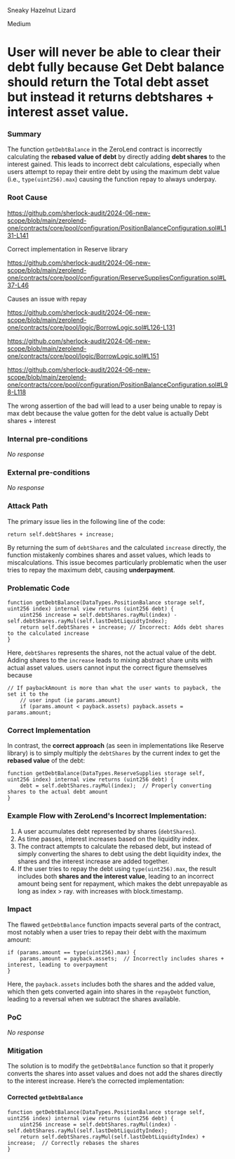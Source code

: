 Sneaky Hazelnut Lizard

Medium

# User will never be able to clear their debt fully because Get Debt balance should return the Total debt asset but instead it returns debtshares + interest asset value.

### Summary

The function `getDebtBalance` in the ZeroLend contract is incorrectly calculating the **rebased value of debt** by directly adding **debt shares** to the interest gained. This leads to incorrect debt calculations, especially when users attempt to repay their entire debt by using the maximum debt value (i.e., `type(uint256).max`) causing the function repay to always underpay. 


### Root Cause

https://github.com/sherlock-audit/2024-06-new-scope/blob/main/zerolend-one/contracts/core/pool/configuration/PositionBalanceConfiguration.sol#L131-L141


Correct implementation in Reserve library

https://github.com/sherlock-audit/2024-06-new-scope/blob/main/zerolend-one/contracts/core/pool/configuration/ReserveSuppliesConfiguration.sol#L37-L46

Causes an issue with repay 

https://github.com/sherlock-audit/2024-06-new-scope/blob/main/zerolend-one/contracts/core/pool/logic/BorrowLogic.sol#L126-L131

https://github.com/sherlock-audit/2024-06-new-scope/blob/main/zerolend-one/contracts/core/pool/logic/BorrowLogic.sol#L151

https://github.com/sherlock-audit/2024-06-new-scope/blob/main/zerolend-one/contracts/core/pool/configuration/PositionBalanceConfiguration.sol#L98-L118

The wrong assertion of the bad will lead to a user being unable to repay is max debt because the value gotten for the debt value is actually Debt shares + interest


### Internal pre-conditions

_No response_

### External pre-conditions

_No response_

### Attack Path


The primary issue lies in the following line of the code:

```solidity
return self.debtShares + increase;
```

By returning the sum of `debtShares` and the calculated `increase` directly, the function mistakenly combines shares and asset values, which leads to miscalculations. This issue becomes particularly problematic when the user tries to repay the maximum debt, causing  **underpayment**.

### Problematic Code
```solidity
function getDebtBalance(DataTypes.PositionBalance storage self, uint256 index) internal view returns (uint256 debt) {
    uint256 increase = self.debtShares.rayMul(index) - self.debtShares.rayMul(self.lastDebtLiquidtyIndex);
    return self.debtShares + increase; // Incorrect: Adds debt shares to the calculated increase
}
```

Here, `debtShares` represents the shares, not the actual value of the debt. Adding shares to the `increase` leads to mixing abstract share units with actual asset values.
users cannot input the correct figure themselves because 
```solidity
// If paybackAmount is more than what the user wants to payback, the set it to the
    // user input (ie params.amount)
    if (params.amount < payback.assets) payback.assets = params.amount;
```

### Correct Implementation

In contrast, the **correct approach** (as seen in implementations like Reserve library) is to simply multiply the `debtShares` by the current index to get the **rebased value** of the debt:

```solidity
function getDebtBalance(DataTypes.ReserveSupplies storage self, uint256 index) internal view returns (uint256 debt) {
    debt = self.debtShares.rayMul(index);  // Properly converting shares to the actual debt amount
}
```

### Example Flow with ZeroLend's Incorrect Implementation:
1. A user accumulates debt represented by shares (`debtShares`).
2. As time passes, interest increases based on the liquidity index.
3. The contract attempts to calculate the rebased debt, but instead of simply converting the shares to debt using the debt liquidity index, the shares and the interest increase are added together.
4. If the user tries to repay the debt using `type(uint256).max`, the result includes both **shares and the interest value**, leading to an incorrect amount being sent for repayment, which makes the debt unrepayable as long as index > ray. with increases with block.timestamp. 


### Impact

The flawed `getDebtBalance` function impacts several parts of the contract, most notably when a user tries to repay their debt with the maximum amount:

```solidity
if (params.amount == type(uint256).max) {
    params.amount = payback.assets;  // Incorrectly includes shares + interest, leading to overpayment
}
```

Here, the `payback.assets` includes both the shares and the added value, which then gets converted again into shares in the `repayDebt` function, leading to a reversal when we subtract the shares available.

### PoC

_No response_

### Mitigation


The solution is to modify the `getDebtBalance` function so that it properly converts the shares into asset values and does not add the shares directly to the interest increase. Here’s the corrected implementation:

#### Corrected `getDebtBalance`
```solidity
function getDebtBalance(DataTypes.PositionBalance storage self, uint256 index) internal view returns (uint256 debt) {
    uint256 increase = self.debtShares.rayMul(index) - self.debtShares.rayMul(self.lastDebtLiquidtyIndex);
    return self.debtShares.rayMul(self.lastDebtLiquidtyIndex) + increase;  // Correctly rebases the shares
}
```